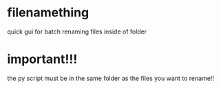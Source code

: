 # filenamething
quick gui for batch renaming files inside of folder 
# important!!!
the py script must be in the same folder as the files you want to rename!!
